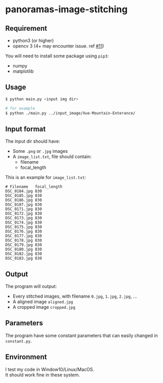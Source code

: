 # panoramas-image-stitching


## Requirement

- python3 (or higher)
- opencv 3 (4+ may encounter issue. ref [#11](https://github.com/SSARCandy/panoramas-image-stitching/issues/11))

You will need to install some package using `pip3`:

- numpy
- matplotlib


## Usage

```bash
$ python main.py <input img dir>

# for example
$ python ./main.py ../input_image/Xue-Mountain-Enterance/
```

## Input format

The input dir should have:

- Some `.png` or `.jpg` images
- A `image_list.txt`, file should contain:
  - filename
  - focal_length

This is an example for `image_list.txt`:

```
# Filename   focal_length
DSC_0184.jpg 830
DSC_0185.jpg 830
DSC_0186.jpg 830
DSC_0187.jpg 830
DSC_0171.jpg 830
DSC_0172.jpg 830
DSC_0173.jpg 830
DSC_0174.jpg 830
DSC_0175.jpg 830
DSC_0176.jpg 830
DSC_0177.jpg 830
DSC_0178.jpg 830
DSC_0179.jpg 830
DSC_0180.jpg 830
DSC_0182.jpg 830
DSC_0183.jpg 830
```


## Output

The program will output:

- Every stitched images, with filename `0.jpg`, `1.jpg`, `2.jpg`, ...
- A aligned image `aligned.jpg`
- A cropped image `cropped.jpg`

## Parameters

The program have some constant parameters that can easily changed in `constant.py`.

## Environment

I test my code in Window10/Linux/MacOS.  
It should work fine in these system.
